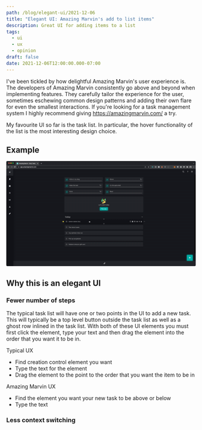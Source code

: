 ```yaml
---
path: /blog/elegant-ui/2021-12-06
title: "Elegant UI: Amazing Marvin's add to list items"
description: Great UI for adding items to a list
tags:
  - ui
  - ux
  - opinion
draft: false
date: 2021-12-06T12:00:00.000-07:00
---
```

I've been tickled by how delightful Amazing Marvin's user experience is. The developers of Amazing Marvin consistently go above and beyond when implementing features. They carefully tailor the experience for the user, sometimes eschewing common design patterns and adding their own flare for even the smallest interactions. If you're looking for a task management system I highly recommend giving https://amazingmarvin.com/ a try.

My favourite UI so far is the task list. In particular, the hover functionality of the list is the most interesting design choice.

## Example

![Animated image of user viewing a list hovering over a list item and the list item displaying a plus above and below in the ui](2021-12-06-10.19.21.gif)

## Why this is an elegant UI

### Fewer number of steps

The typical task list will have one or two points in the UI to add a new task. This will typically be a top level button outside the task list as well as a ghost row inlined in the task list. With both of these UI elements you must first click the element, type your text and then drag the element into the order that you want it to be in.

Typical UX

- Find creation control element you want
- Type the text for the element
- Drag the element to the point to the order that you want the item to be in

Amazing Marvin UX

- Find the element you want your new task to be above or below
- Type the text

### Less context switching





